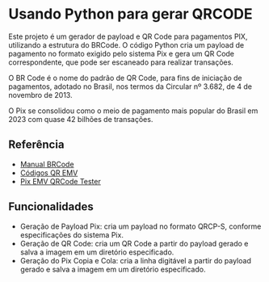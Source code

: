 
# Usando Python para gerar QRCODE

Este projeto é um gerador de payload e QR Code para pagamentos PIX, utilizando a estrutura do BRCode. O código Python cria um payload de pagamento no formato exigido pelo sistema Pix e gera um QR Code correspondente, que pode ser escaneado para realizar transações.

O BR Code é o nome do padrão de QR Code, para fins de iniciação de pagamentos, adotado no Brasil, nos termos da Circular nº 3.682, de 4 de novembro de 2013.

O Pix se consolidou como o meio de pagamento mais popular do Brasil em 2023 com quase 42 bilhões de transações.



## Referência

 - [Manual BRCode](https://www.bcb.gov.br/content/estabilidadefinanceira/spb_docs/ManualBRCode.pdf)
 - [Códigos QR EMV](https://www.emvco.com/emv-technologies/qr-codes/)
 - [Pix EMV QRCode Tester](https://openpix.com.br/qrcode/scanner/)


 


## Funcionalidades

- Geração de Payload Pix: cria um payload no formato QRCP-S, conforme especificações do sistema Pix.
- Geração de QR Code: cria um QR Code a partir do payload gerado e salva a imagem em um diretório especificado.
- Geração do Pix Copia e Cola: cria a linha digitável a partir do payload gerado e salva a imagem em um diretório especificado.
